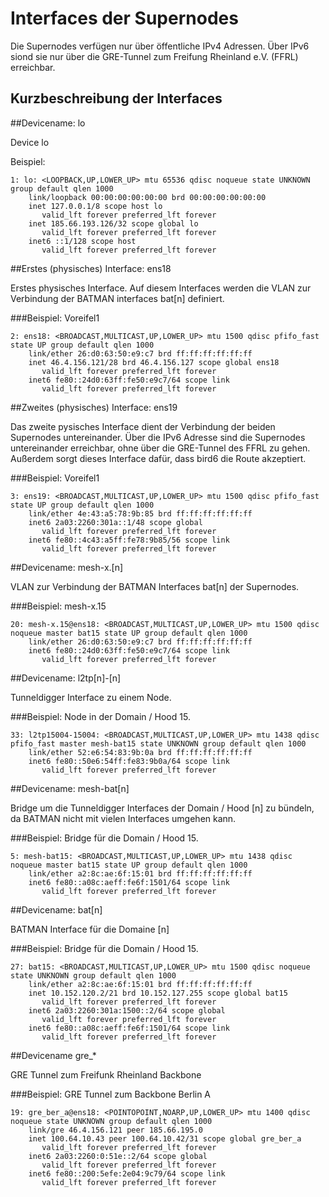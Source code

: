 # Interfaces der Supernodes

Die Supernodes verfügen nur über öffentliche IPv4 Adressen. Über IPv6 siond sie nur über die GRE-Tunnel zum Freifung Rheinland e.V. (FFRL) erreichbar.

## Kurzbeschreibung der Interfaces

##Devicename: lo

Device lo 

Beispiel:

```
1: lo: <LOOPBACK,UP,LOWER_UP> mtu 65536 qdisc noqueue state UNKNOWN group default qlen 1000
    link/loopback 00:00:00:00:00:00 brd 00:00:00:00:00:00
    inet 127.0.0.1/8 scope host lo
       valid_lft forever preferred_lft forever
    inet 185.66.193.126/32 scope global lo
       valid_lft forever preferred_lft forever
    inet6 ::1/128 scope host 
       valid_lft forever preferred_lft forever
```
      
##Erstes (physisches) Interface: ens18

Erstes physisches Interface. Auf diesem Interfaces werden die VLAN zur Verbindung der BATMAN interfaces bat[n] definiert.

###Beispiel: Voreifel1

```
2: ens18: <BROADCAST,MULTICAST,UP,LOWER_UP> mtu 1500 qdisc pfifo_fast state UP group default qlen 1000
    link/ether 26:d0:63:50:e9:c7 brd ff:ff:ff:ff:ff:ff
    inet 46.4.156.121/28 brd 46.4.156.127 scope global ens18
       valid_lft forever preferred_lft forever
    inet6 fe80::24d0:63ff:fe50:e9c7/64 scope link 
       valid_lft forever preferred_lft forever
```

##Zweites (physisches) Interface: ens19 

Das zweite pysisches Interface dient der Verbindung der beiden Supernodes untereinander. Über die IPv6 Adresse sind die Supernodes untereinander erreichbar, ohne über die GRE-Tunnel des FFRL zu gehen. Außerdem sorgt dieses Interface dafür, dass bird6 die Route akzeptiert.

###Beispiel: Voreifel1

```
3: ens19: <BROADCAST,MULTICAST,UP,LOWER_UP> mtu 1500 qdisc pfifo_fast state UP group default qlen 1000
    link/ether 4e:43:a5:78:9b:85 brd ff:ff:ff:ff:ff:ff
    inet6 2a03:2260:301a::1/48 scope global 
       valid_lft forever preferred_lft forever
    inet6 fe80::4c43:a5ff:fe78:9b85/56 scope link 
       valid_lft forever preferred_lft forever
```

##Devicename: mesh-x.[n]

VLAN zur Verbindung der BATMAN Interfaces bat[n] der Supernodes.

###Beispiel: mesh-x.15

```
20: mesh-x.15@ens18: <BROADCAST,MULTICAST,UP,LOWER_UP> mtu 1500 qdisc noqueue master bat15 state UP group default qlen 1000
    link/ether 26:d0:63:50:e9:c7 brd ff:ff:ff:ff:ff:ff
    inet6 fe80::24d0:63ff:fe50:e9c7/64 scope link 
       valid_lft forever preferred_lft forever
```

##Devicename: l2tp[n]-[n]

Tunneldigger Interface zu einem Node.

###Beispiel: Node in der Domain / Hood 15.

```
33: l2tp15004-15004: <BROADCAST,MULTICAST,UP,LOWER_UP> mtu 1438 qdisc pfifo_fast master mesh-bat15 state UNKNOWN group default qlen 1000
    link/ether 52:e6:54:83:9b:0a brd ff:ff:ff:ff:ff:ff
    inet6 fe80::50e6:54ff:fe83:9b0a/64 scope link 
       valid_lft forever preferred_lft forever
```
##Devicename: mesh-bat[n]

Bridge um die Tunneldigger Interfaces der Domain / Hood [n] zu bündeln, da BATMAN nicht mit vielen Interfaces umgehen kann.

###Beispiel: Bridge für die Domain / Hood 15.

```
5: mesh-bat15: <BROADCAST,MULTICAST,UP,LOWER_UP> mtu 1438 qdisc noqueue master bat15 state UP group default qlen 1000
    link/ether a2:8c:ae:6f:15:01 brd ff:ff:ff:ff:ff:ff
    inet6 fe80::a08c:aeff:fe6f:1501/64 scope link 
       valid_lft forever preferred_lft forever

```

##Devicename: bat[n]

BATMAN Interface für die Domaine [n]

###Beispiel: Bridge für die Domain / Hood 15.

```
27: bat15: <BROADCAST,MULTICAST,UP,LOWER_UP> mtu 1500 qdisc noqueue state UNKNOWN group default qlen 1000
    link/ether a2:8c:ae:6f:15:01 brd ff:ff:ff:ff:ff:ff
    inet 10.152.120.2/21 brd 10.152.127.255 scope global bat15
       valid_lft forever preferred_lft forever
    inet6 2a03:2260:301a:1500::2/64 scope global 
       valid_lft forever preferred_lft forever
    inet6 fe80::a08c:aeff:fe6f:1501/64 scope link 
       valid_lft forever preferred_lft forever
```

##Devicename gre_*

GRE Tunnel zum Freifunk Rheinland Backbone

###Beispiel: GRE Tunnel zum Backbone Berlin A

```
19: gre_ber_a@ens18: <POINTOPOINT,NOARP,UP,LOWER_UP> mtu 1400 qdisc noqueue state UNKNOWN group default qlen 1000
    link/gre 46.4.156.121 peer 185.66.195.0
    inet 100.64.10.43 peer 100.64.10.42/31 scope global gre_ber_a
       valid_lft forever preferred_lft forever
    inet6 2a03:2260:0:51e::2/64 scope global 
       valid_lft forever preferred_lft forever
    inet6 fe80::200:5efe:2e04:9c79/64 scope link 
       valid_lft forever preferred_lft forever
```
